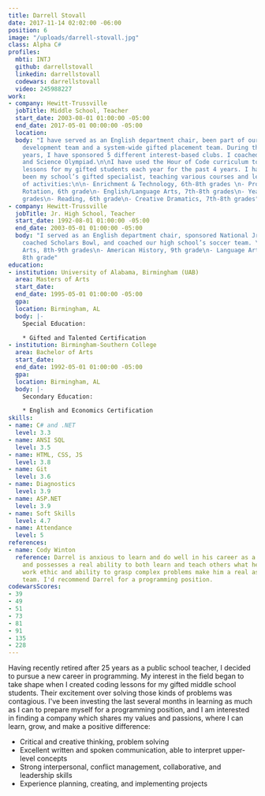 ```yaml
---
title: Darrell Stovall
date: 2017-11-14 02:02:00 -06:00
position: 6
image: "/uploads/darrell-stovall.jpg"
class: Alpha C#
profiles:
  mbti: INTJ
  github: darrellstovall
  linkedin: darrellstovall
  codewars: darrellstovall
  video: 245988227
work:
- company: Hewitt-Trussville
  jobTitle: Middle School, Teacher
  start_date: 2003-08-01 01:00:00 -05:00
  end_date: 2017-05-01 00:00:00 -05:00
  location: 
  body: "I have served as an English department chair, been part of our school leadership/professional
    development team and a system-wide gifted placement team. During the last three
    years, I have sponsored 5 different interest-based clubs. I coached Scholars Bowl
    and Science Olympiad.\n\nI have used the Hour of Code curriculum to develop coding
    lessons for my gifted students each year for the past 4 years. I have primarily
    been my school’s gifted specialist, teaching various courses and leading a number
    of activities:\n\n- Enrichment & Technology, 6th-8th grades \n- Problem Solving
    Rotation, 6th grade\n- English/Language Arts, 7th-8th grades\n- Yearbook, 7th-8th
    grades\n- Reading, 6th grade\n- Creative Dramatics, 7th-8th grades"
- company: Hewitt-Trussville
  jobTitle: Jr. High School, Teacher
  start_date: 1992-08-01 01:00:00 -05:00
  end_date: 2003-05-01 01:00:00 -05:00
  body: "I served as an English department chair, sponsored National Jr. Honor Society,
    coached Scholars Bowl, and coached our high school’s soccer team. \n\n- English/Language
    Arts, 8th-9th grades\n- American History, 9th grade\n- Language Arts elective,
    8th grade"
education:
- institution: University of Alabama, Birmingham (UAB)
  area: Masters of Arts
  start_date: 
  end_date: 1995-05-01 01:00:00 -05:00
  gpa: 
  location: Birmingham, AL
  body: |-
    Special Education:

    * Gifted and Talented Certification
- institution: Birmingham-Southern College
  area: Bachelor of Arts
  start_date: 
  end_date: 1992-05-01 01:00:00 -05:00
  gpa: 
  location: Birmingham, AL
  body: |-
    Secondary Education:

    * English and Economics Certification
skills:
- name: C# and .NET
  level: 3.3
- name: ANSI SQL
  level: 3.5
- name: HTML, CSS, JS
  level: 3.8
- name: Git
  level: 3.6
- name: Diagnostics
  level: 3.9
- name: ASP.NET
  level: 3.9
- name: Soft Skills
  level: 4.7
- name: Attendance
  level: 5
references:
- name: Cody Winton
  reference: Darrel is anxious to learn and do well in his career as a programmer
    and possesses a real ability to both learn and teach others what he knows. His
    work ethic and ability to grasp complex problems make him a real asset to any
    team. I'd recommend Darrel for a programming position.
codewarsScores:
- 39
- 49
- 51
- 73
- 81
- 91
- 135
- 228
---
```


Having recently retired after 25 years as a public school teacher, I decided to pursue a new career in programming. My interest in the field began to take shape when I created coding lessons for my gifted middle school students. Their excitement over solving those kinds of problems was contagious. I've been investing the last several months in learning as much as I can to prepare myself for a programming position, and I am interested in finding a company which shares my values and passions, where I can learn, grow, and make a positive difference:

* ​​Critical and creative thinking, problem solving
* Excellent written and spoken communication, able to interpret upper-level concepts
* Strong interpersonal, conflict management, collaborative, and leadership skills
* Experience planning, creating, and implementing projects